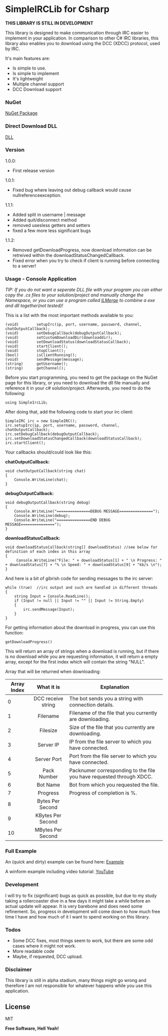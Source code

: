# SimpleIRCLib for Csharp
**THIS LIBRARY IS STILL IN DEVELOPMENT**

This library is designed to make communication through IRC easier to implement in your application. In comparison to other C# IRC libraries, this library also enables you to download using the DCC (XDCC) protocol, used by IRC. 

It's main features are:

  - Is simple to use.
  - Is simple to implement
  - It's lightweight
  - Multiple channel support
  - DCC Download support

### NuGet
[NuGet Package](https://www.nuget.org/packages/SimpleIRCLib)

### Direct Download DLL
[DLL](https://github.com/EldinZenderink/SimpleIRCLib/raw/master/SimpleIRCLib/bin/Debug/SimpleIRCLib.dll)

### Version
1.0.0:
- First release version

1.0.1:
- Fixed bug where leaving out debug callback would cause nullreferenceexception. 


1.1.1:
- Added split in username | message
- Added quit/disconnect method
- removed usesless getters and setters
- fixed a few more less significant bugs

1.1.2:
- Removed getDownloadProgress, now download information can be retreived within the  downloadStatusChangedCallback.
- Fixed error when you try to check if client is running before connecting to a server!

### Usage - Console Application

*TIP: If you do not want a seperate DLL file with your program you can either copy the .cs files to your solution/project and manually change the Namespace, or you can use a program called [ILMerge](https://www.microsoft.com/en-us/download/details.aspx?id=17630) to combine a exe and dll together(not tested)!*

This is a list with the most important methods available to you:

    (void)        setupIrc(ip, port, username, password, channel, chatOutputCallback);
    (void)        setDebugCallback(debugOutputCallback);
    (void)        setCustomDownloadDir(downloaddir);  
    (void)        setDownloadStatus(downloadStatusCallback);
    (void)        startClient();
    (void)        stopClient();
    (bool)        isClientRunning();
    (void)        sendMessage(message);
    (string)      getUsername();
    (string)      getChannel();


Before you start programming, you need to get the package on the NuGet page for this library, or you need to download the dll file manually and reference it in your c# solution/project. Afterwards, you need to do the following:

`using SimpleIrcLib;`

After doing that, add the following code to start your irc client:

    SimpleIRC irc = new SimpleIRC();
    irc.setupIrc(ip, port, username, password, channel, chatOutputCallback);
    irc.setDebugCallback(debugOutputCallback);
    irc.setDownloadStatusChangedCallback(downloadStatusCallback);
    irc.startClient();
    
Your callbacks should/could look like this:

**chatOutputCallback:**

    void chatOutputCallback(string chat)
    {
        Console.WriteLine(chat);
    }


**debugOutputCallback:**

    void debugOutputCallback(string debug)
    {
        Console.WriteLine("===============DEBUG MESSAGE===============");
        Console.WriteLine(debug);
        Console.WriteLine("===============END DEBUG MESSAGE===============");
    }
    
**downloadStatusCallback:**

    void downloadStatusCallback(string[] downloadStatus) //see below for definition of each index in this array
    {
         Console.WriteLine("File: " + downloadStatus[1] + " \n Progress: " + downloadStatus[7] + "% \n Speed: " + downloadStatus[9] + "kb/s \n");
    }
    

And here is a bit of gibrish code for sending messages to the irc server:
    
    while (true)  //irc output and such are handled in different threads
    {
        string Input = Console.ReadLine();
        if (Input != null || Input != "" || Input != String.Empty)
        {
            irc.sendMessage(Input);
        }
    }


For getting information about the download in progress, you can use this function:

`getDownloadProgress()`

This will return an array of strings when a download is running, but if there is no download while you are requesting information, it will return a empty array, except for the first index which will contain the string "NULL".

Array that will be returned when downloading:

| Array Index   | What it is    | Explanation |
| ------------- |:-------------:| ----- |
| 0             | DCC receive string     | The bot sends you a string with connection details.|
| 1             | Filename               | Filename of the file that you currently are downloading. |
| 2             | Filesize               | Size of the file that you currently  are downloading.|
| 3             | Server IP              | IP from the file server to which you have connected. |
| 4             | Server Port            | Port from the file server to which you have connected. |
| 5             | Pack Number            | Packnumer corresponding to the file you have requested through XDCC.|
| 6             | Bot Name               | Bot from which you requested the file. |
| 7             | Progress               | Progress of completion is %.  |
| 8             | Bytes Per Second       | |
| 9             | KBytes Per Second      | |
| 10            | MBytes Per Second      | |



### Full Example
An (quick and dirty) example can be found here: 
[Example](https://github.com/EldinZenderink/SimpleIRCLib/blob/master/IrcLibTest/Program.cs)

A winform example including video tutorial: 
[YouTube](https://www.youtube.com/watch?v=Y5JPdwFwoSI)

### Development
I will try to fix (significant) bugs as quick as possible, but due to my study taking a rollercoaster dive in a few days it might take a while before an actual update will appear. It is very barebone and does need some refinement. So, progress in development will come down to how much free time I have and how much of it I want to spend working on this library.

### Todos

- Some DCC fixes, most things seem to work, but there are some odd cases where it might not work.
- More readable code
- Maybe, if requested, DCC upload. 


### Disclaimer
This library is still in alpha stadium, many things might go wrong and therefore I am not 
responsible for whatever happens while you use this application.

License
----

MIT


**Free Software, Hell Yeah!**

